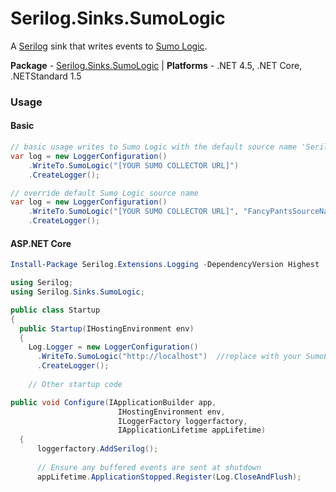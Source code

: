 # Serilog.Sinks.SumoLogic

A [Serilog](https://github.com/serilog/serilog) sink that writes events to [Sumo Logic](http://www.sumologic.com).

**Package** - [Serilog.Sinks.SumoLogic](http://nuget.org/packages/serilog.sinks.sumologic)
| **Platforms** - .NET 4.5, .NET Core, .NETStandard 1.5


### Usage

#### Basic

```csharp
// basic usage writes to Sumo Logic with the default source name 'Serilog'
var log = new LoggerConfiguration()
    .WriteTo.SumoLogic("[YOUR SUMO COLLECTOR URL]")
    .CreateLogger();

// override default Sumo Logic source name
var log = new LoggerConfiguration()
    .WriteTo.SumoLogic("[YOUR SUMO COLLECTOR URL]", "FancyPantsSourceName")
    .CreateLogger();
```

#### ASP.NET Core

```powershell
Install-Package Serilog.Extensions.Logging -DependencyVersion Highest
````

```csharp
using Serilog;
using Serilog.Sinks.SumoLogic;

public class Startup
{
  public Startup(IHostingEnvironment env)
  {
    Log.Logger = new LoggerConfiguration()
      .WriteTo.SumoLogic("http://localhost")  //replace with your SumoLogic endpoint
      .CreateLogger();
      
    // Other startup code
```

```csharp
public void Configure(IApplicationBuilder app,
                        IHostingEnvironment env,
                        ILoggerFactory loggerfactory,
                        IApplicationLifetime appLifetime)
  {
      loggerfactory.AddSerilog();
      
      // Ensure any buffered events are sent at shutdown
      appLifetime.ApplicationStopped.Register(Log.CloseAndFlush);
```
